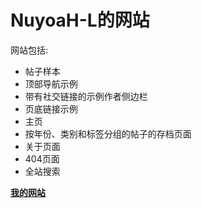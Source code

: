 # NuyoaH-L的网站

网站包括:
- 帖子样本
- 顶部导航示例
- 带有社交链接的示例作者侧边栏
- 页底链接示例
- 主页
- 按年份、类别和标签分组的帖子的存档页面
- 关于页面
- 404页面
- 全站搜索

[**我的网站**](https://nuyoah-l.github.io/)
